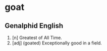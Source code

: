 # goat
## Genalphid English

1. [n] Greatest of All Time.
2. [adj] (goated) Exceptionally good in a field.
